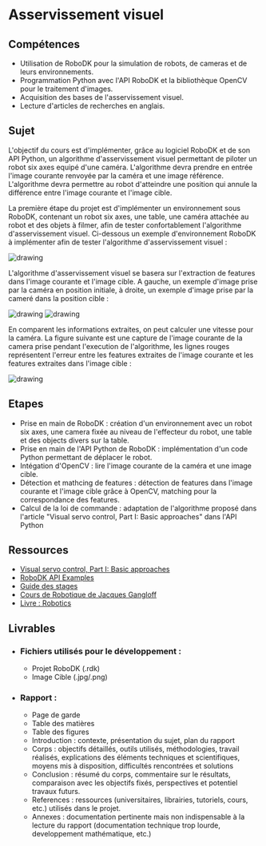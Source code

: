 # Asservissement visuel

## Compétences

- Utilisation de RoboDK pour la simulation de robots, de cameras et de leurs environnements.
- Programmation Python avec l'API RoboDK et la bibliothèque OpenCV pour le traitement d'images.
- Acquisition des bases de l'asservissement visuel.
- Lecture d'articles de recherches en anglais.

## Sujet
L'objectif du cours est d'implémenter, grâce au logiciel RoboDK et de son API Python, un algorithme d'asservissement visuel permettant de piloter un robot six axes equipé d'une caméra. L'algorithme devra prendre en entrée l'image courante renvoyée par la caméra et une image référence. L'algorithme devra permettre au robot d'atteindre une position qui annule la différence entre l'image courante et l'image cible.

La première étape du projet est d'implémenter un environnement sous RoboDK, contenant un robot six axes, une table, une caméra attachée au robot et des objets à filmer, afin de tester confortablement l'algorithme d'asservissement visuel. Ci-dessous un exemple d'environnement RoboDK à implémenter afin de tester l'algorithme d'asservissement visuel :

<img class="img-no-border" src="../images/rdk_env.png" alt="drawing"/>

L'algorithme d'asservissement visuel se basera sur l'extraction de features dans l'image courante et l'image cible. A gauche, un exemple d'image prise par la caméra en position initiale, à droite, un exemple d'image prise par la cameré dans la position cible :

<img class="img-no-border" src="../images/init.png" alt="drawing"/>
<img class="img-no-border" src="../images/target.png" alt="drawing"/>

En comparent les informations extraites, on peut calculer une vitesse pour la caméra. La figure suivante est une capture de l'image courante de la camera prise pendant l'execution de l'algorithme, les lignes rouges représentent l'erreur entre les features extraites de l'image courante et les features extraites dans l'image cible :

<img class="img-no-border" src="../images/error.png" alt="drawing"/>

## Etapes
 - Prise en main de RoboDK : création d'un environnement avec un robot six axes, une camera fixée au niveau de l'effecteur du robot, une table et des objects divers sur la table.
 - Prise en main de l'API Python de RoboDK : implémentation d'un code Python permettant de déplacer le robot.
 - Intégation d'OpenCV : lire l'image courante de la caméra et une image cible.
 - Détection et mathcing de features : détection de features dans l'image courante et l'image cible grâce à OpenCV, matching pour la correspondance des features.
 - Calcul de la loi de commande : adaptation de l'algorithme proposé dans l'article "Visual servo control, Part I: Basic approaches" dans l'API Python 

## Ressources
- [Visual servo control, Part I: Basic approaches](https://inria.hal.science/inria-00350283/document)
- [RoboDK API Examples](https://www.robodk.com/doc/en/PythonAPI/examples.html)
- [Guide des stages](https://moodle-amiens.unilasalle.fr/course/view.php?id=322)
- [Cours de Robotique de Jacques Gangloff](https://www.youtube.com/playlist?list=PLMXdciyMZwAAUlCQ_9mVs_CqQ9YaRTptX)
- [Livre : Robotics](http://pdf.lib.vntu.edu.ua/books/Springer/2020/2019_Book_Robotics.pdf)

## Livrables
- ### Fichiers utilisés pour le développement : 
    - Projet RoboDK (.rdk)
    - Image Cible (.jpg/.png)

- ### Rapport :
    - Page de garde
    - Table des matières
    - Table des figures
    - Introduction : contexte, présentation du sujet, plan du rapport
    - Corps : objectifs détaillés, outils utilisés, méthodologies, travail réalisés, explications des éléments techniques et scientifiques, moyens mis à disposition, difficultés rencontrées et solutions
    - Conclusion : résumé du corps, commentaire sur le résultats, comparaison avec les objectifs fixés, perspectives et potentiel travaux futurs.
    - References : ressources (universitaires, librairies, tutoriels, cours, etc.) utilisés dans le projet.
    - Annexes : documentation pertinente mais non indispensable à la lecture du rapport (documentation technique trop lourde, developpement mathématique, etc.)